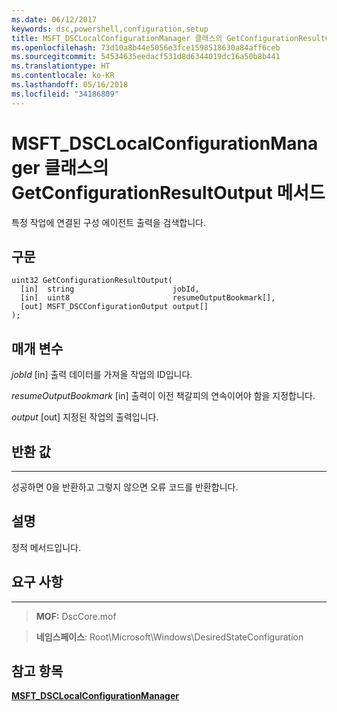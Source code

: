 ```yaml
---
ms.date: 06/12/2017
keywords: dsc,powershell,configuration,setup
title: MSFT_DSCLocalConfigurationManager 클래스의 GetConfigurationResultOutput 메서드
ms.openlocfilehash: 73d10a8b44e5056e3fce1598518630a84aff6ceb
ms.sourcegitcommit: 54534635eedacf531d8d6344019dc16a50b8b441
ms.translationtype: HT
ms.contentlocale: ko-KR
ms.lasthandoff: 05/16/2018
ms.locfileid: "34186809"
---
```

# <a name="getconfigurationresultoutput-method-of-the-msftdsclocalconfigurationmanager-class"></a>MSFT_DSCLocalConfigurationManager 클래스의 GetConfigurationResultOutput 메서드

특정 작업에 연결된 구성 에이전트 출력을 검색합니다.

<a name="syntax"></a>구문
------

```mof
uint32 GetConfigurationResultOutput(
  [in]  string                      jobId,
  [in]  uint8                       resumeOutputBookmark[],
  [out] MSFT_DSCConfigurationOutput output[]
);
```

<a name="parameters"></a>매개 변수
----------

*jobId* \[in\] 출력 데이터를 가져올 작업의 ID입니다.

*resumeOutputBookmark* \[in\] 출력이 이전 책갈피의 연속이어야 함을 지정합니다.

*output* \[out\] 지정된 작업의 출력입니다.

## <a name="return-value"></a>반환 값
------------

성공하면 0을 반환하고 그렇지 않으면 오류 코드를 반환합니다.

## <a name="remarks"></a>설명

정적 메서드입니다.

## <a name="requirements"></a>요구 사항
------------
>**MOF:** DscCore.mof

>**네임스페이스**: Root\Microsoft\Windows\DesiredStateConfiguration


## <a name="see-also"></a>참고 항목


[**MSFT_DSCLocalConfigurationManager**](msft-dsclocalconfigurationmanager.md)